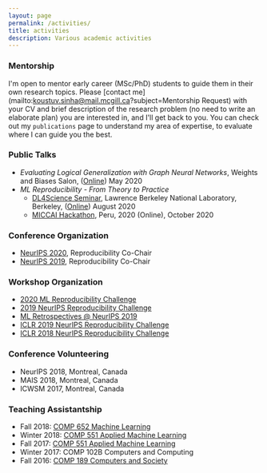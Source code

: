 ```yaml
---
layout: page
permalink: /activities/
title: activities
description: Various academic activities
---
```


### Mentorship

I'm open to mentor early career (MSc/PhD) students to guide them in their own research topics. Please [contact me](mailto:koustuv.sinha@mail.mcgill.ca?subject=Mentorship Request) with your CV and brief description of the research problem (no need to write an elaborate plan) you are interested in, and I'll get back to you. You can check out my `publications` page to understand my area of expertise, to evaluate where I can guide you the best.

### Public Talks

- _Evaluating Logical Generalization with Graph Neural Networks_, Weights and Biases Salon, ([Online](https://www.youtube.com/watch?v=HllTbhy3WSA)) May 2020
- _ML Reproducibility - From Theory to Practice_
  - [DL4Science Seminar](https://dl4sci-school.lbl.gov/), Lawrence Berkeley National Laboratory, Berkeley, ([Online](https://www.youtube.com/watch?v=se7LNICECqI)) August 2020
  - [MICCAI Hackathon](https://miccai-hackathon.com/), Peru, 2020 (Online), October 2020

### Conference Organization

- [NeurIPS 2020](https://neurips.cc/Conferences/2020/Committees), Reproducibility Co-Chair
- [NeurIPS 2019](https://neurips.cc/Conferences/2019/Committees), Reproducibility Co-Chair

### Workshop Organization

- [2020 ML Reproducibility Challenge](https://paperswithcode.com/rc2020)
- [2019 NeurIPS Reproducibility Challenge](https://reproducibility-challenge.github.io/neurips2019/)
- [ML Retrospectives @ NeurIPS 2019](https://ml-retrospectives.github.io/neurips2019/)
- [ICLR 2019 NeurIPS Reproducibility Challenge](https://github.com/reproducibility-challenge/iclr_2019/)
- [ICLR 2018 NeurIPS Reproducibility Challenge](https://www.cs.mcgill.ca/~jpineau/ICLR2018-ReproducibilityChallenge.html)

### Conference Volunteering

- NeurIPS 2018, Montreal, Canada
- MAIS 2018, Montreal, Canada
- ICWSM 2017, Montreal, Canada

### Teaching Assistantship

- Fall 2018: [COMP 652 Machine Learning](https://rllabmcgill.github.io/COMP-652/index.html)
- Winter 2018: [COMP 551 Applied Machine Learning](http://www.sarathchandar.in/teaching/2018/winter/comp551-001/)
- Fall 2017: [COMP 551 Applied Machine Learning](http://cs.mcgill.ca/~jpineau/comp551/)
- Winter 2017: COMP 102B Computers and Computing
- Fall 2016: [COMP 189 Computers and Society](http://www.derekruths.com/teaching/comp-189/)
